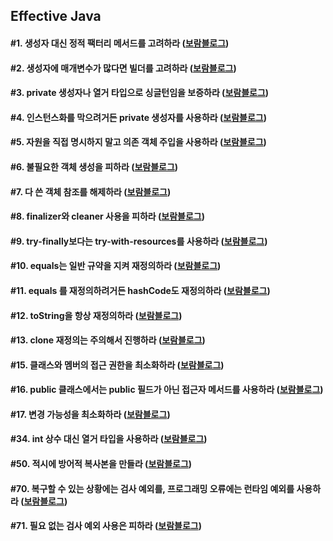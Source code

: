 ## Effective Java
#### #1. 생성자 대신 정적 팩터리 메서드를 고려하라 ([보람블로그](https://velog.io/@bona/Effective-Java-1-%EC%83%9D%EC%84%B1%EC%9E%90-%EB%8C%80%EC%8B%A0-%EC%A0%95%EC%A0%81-%ED%8C%A9%ED%84%B0%EB%A6%AC-%EB%A9%94%EC%84%9C%EB%93%9C%EB%A5%BC-%EA%B3%A0%EB%A0%A4%ED%95%98%EB%9D%BC))

#### #2. 생성자에 매개변수가 많다면 빌더를 고려하라 ([보람블로그](https://velog.io/@bona/Effective-Java-2.-%EC%83%9D%EC%84%B1%EC%9E%90%EC%97%90-%EB%A7%A4%EA%B0%9C%EB%B3%80%EC%88%98%EA%B0%80-%EB%A7%8E%EB%8B%A4%EB%A9%B4-%EB%B9%8C%EB%8D%94%EB%A5%BC-%EA%B3%A0%EB%A0%A4%ED%95%98%EB%9D%BC))

#### #3. private 생성자나 열거 타입으로 싱글턴임을 보증하라 ([보람블로그](https://velog.io/@bona/Effective-Java-3.-private-%EC%83%9D%EC%84%B1%EC%9E%90%EB%82%98-%EC%97%B4%EA%B1%B0-%ED%83%80%EC%9E%85%EC%9C%BC%EB%A1%9C-%EC%8B%B1%EA%B8%80%ED%84%B4%EC%9E%84%EC%9D%84-%EB%B3%B4%EC%A6%9D%ED%95%98%EB%9D%BC))

#### #4. 인스턴스화를 막으려거든 private 생성자를 사용하라 ([보람블로그](https://velog.io/@bona/Effective-Java-4.-%EC%9D%B8%EC%8A%A4%ED%84%B4%EC%8A%A4%ED%99%94%EB%A5%BC-%EB%A7%89%EC%9C%BC%EB%A0%A4%EA%B1%B0%EB%93%A0-private-%EC%83%9D%EC%84%B1%EC%9E%90%EB%A5%BC-%EC%82%AC%EC%9A%A9%ED%95%98%EB%9D%BC))

#### #5. 자원을 직접 명시하지 말고 의존 객체 주입을 사용하라 ([보람블로그](https://velog.io/@bona/Effective-Java-5.-%EC%9E%90%EC%9B%90%EC%9D%84-%EC%A7%81%EC%A0%91-%EB%AA%85%EC%8B%9C%ED%95%98%EC%A7%80-%EB%A7%90%EA%B3%A0-%EC%9D%98%EC%A1%B4-%EA%B0%9D%EC%B2%B4-%EC%A3%BC%EC%9E%85%EC%9D%84-%EC%82%AC%EC%9A%A9%ED%95%98%EB%9D%BC))

#### #6. 불필요한 객체 생성을 피하라 ([보람블로그](https://velog.io/@bona/Effective-Java-item-6))

#### #7. 다 쓴 객체 참조를 해제하라 ([보람블로그](https://velog.io/@bona/Effective-Java-item-7))

#### #8. finalizer와 cleaner 사용을 피하라 ([보람블로그](https://velog.io/@bona/Effective-Java-item-8))

#### #9. try-finally보다는 try-with-resources를 사용하라 ([보람블로그](https://velog.io/@bona/Effective-Java-item-9))

#### #10. equals는 일반 규약을 지켜 재정의하라 ([보람블로그](https://velog.io/@bona/Effective-Java-item-10))

#### #11. equals 를 재정의하려거든 hashCode도 재정의하라 ([보람블로그](https://velog.io/@bona/Effective-Java-item-11))

#### #12. toString을 항상 재정의하라 ([보람블로그](https://velog.io/@bona/Effective-Java-item-12))

#### #13. clone 재정의는 주의해서 진행하라 ([보람블로그](https://velog.io/@bona/Effective-Java-item-13))


#### #15. 클래스와 멤버의 접근 권한을 최소화하라 ([보람블로그](https://velog.io/@bona/Effective-Java-item-15))

#### #16. public 클래스에서는 public 필드가 아닌 접근자 메서드를 사용하라 ([보람블로그](https://velog.io/@bona/Effective-Java-item-16))

#### #17. 변경 가능성을 최소화하라 ([보람블로그](https://velog.io/@bona/Effective-Java-17.-%EB%B3%80%EA%B2%BD-%EA%B0%80%EB%8A%A5%EC%84%B1%EC%9D%84-%EC%B5%9C%EC%86%8C%ED%99%94%ED%95%98%EB%9D%BC))

#### #34. int 상수 대신 열거 타입을 사용하라 ([보람블로그](https://velog.io/@bona/Effective-Java-34.-int-%EC%83%81%EC%88%98-%EB%8C%80%EC%8B%A0-%EC%97%B4%EA%B1%B0-%ED%83%80%EC%9E%85%EC%9D%84-%EC%82%AC%EC%9A%A9%ED%95%98%EB%9D%BC))

#### #50. 적시에 방어적 복사본을 만들라 ([보람블로그](https://velog.io/@bona/Effective-Java-item-50))

#### #70. 복구할 수 있는 상황에는 검사 예외를, 프로그래밍 오류에는 런타임 예외를 사용하라 ([보람블로그](https://velog.io/@bona/Effective-Java-item-70))

#### #71. 필요 없는 검사 예외 사용은 피하라 ([보람블로그](https://velog.io/@bona/Effective-Java-item-71))
